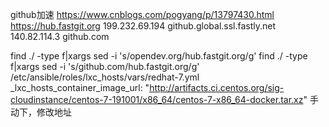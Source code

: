 github加速 https://www.cnblogs.com/pogyang/p/13797430.html
https://hub.fastgit.org
199.232.69.194 github.global.ssl.fastly.net
140.82.114.3 github.com

find ./ -type f|xargs sed -i 's/opendev.org/hub.fastgit.org/g'
find ./ -type f|xargs sed -i 's/github.com/hub.fastgit.org/g'
/etc/ansible/roles/lxc_hosts/vars/redhat-7.yml
  _lxc_hosts_container_image_url: "http://artifacts.ci.centos.org/sig-cloudinstance/centos-7-191001/x86_64/centos-7-x86_64-docker.tar.xz"  手动下，修改地址
  
  
